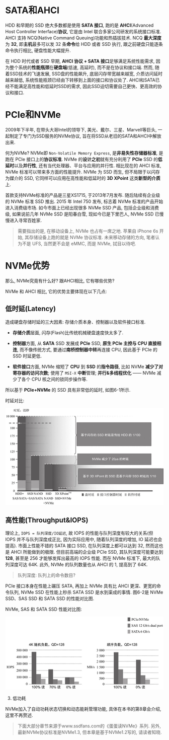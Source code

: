 
# SATA和AHCI

HDD 和早期的 SSD 绝大多数都是使用 **SATA 接口**, 跑的是 **AHCI**(Advanced Host Controller Interface)**协议**, 它是由 Intel 联合多家公司研发的系统接口标准. AHCI 支持 NCQ(Native Command Queuing)功能和热插拔技术. NCQ **最大深度**为 **32**, 即**主机**最多可以发 32 条**命令**给 HDD 或者 SSD 执行, 跟之前硬盘只能逐条命令执行相比, 硬盘性能大幅提升.

在 HDD 时代或者 SSD 早期, **AHCI 协议 + SATA 接口**足够满足系统性能需求, 因为整个系统的**性能瓶颈**在**硬盘端**(低速, 高延时), 而不是在协议和接口端. 然而, 随着SSD技术的飞速发展, SSD盘的性能飙升, 底层闪存带宽越来越宽, 介质访问延时越来越低, 系统性能瓶颈已经由下转移到上面的接口和协议处了. AHCI和SATA已经不能满足高性能和低延时SSD的需求, 因此SSD迫切需要自己更快、更高效的协议和接口.

# PCIe和NVMe

2009年下半年, 在带头大哥Intel的领导下, 美光、戴尔、三星、Marvell等巨头, 一起制定了专门为SSD服务的NVMe协议, 旨在将SSD从老旧的SATA和AHCI中解放出来.

何为NVMe? NVMe即 `Non-Volatile Memory Express`, 是**非易失性存储器标准**, 是跑在 PCIe 接口上的**协议标准**. NVMe 的**设计之初**就有充分利用了 **PCIe** SSD 的**低延时**以及**并行性**, 还有当代处理器、平台与应用的并行性. 相比现在的 AHCI 标准, NVMe 标准可以带来多方面的性能提升. NVMe 为 SSD 而生, 但不局限于以闪存为媒介的 SSD, 它同样可以应用在高性能和低延时的 **3D XPoint** 这类**新型的介质**上.

首款支持NVMe标准的产品是三星XS1715, 于2013年7月发布. 随后陆续有企业级的 NVMe 标准 SSD 推出. 2015 年 Intel 750 发布, 标志着 NVMe 标准的产品开始进入消费级市场. 如今市面上已经出现很多 NVMe SSD 产品, 包括企业级和消费级, 如果说前几年 NVMe SSD 是阳春白雪, 现如今已是下里巴人, NVMe SSD 已慢慢进入寻常百姓家.

>需要指出的是, 在移动设备上, NVMe 也占有一席之地. 苹果自 iPhone 6s 开始, 其存储设备上跑的就是 NVMe 协议标准. 未来移动存储的方向, 笔者认为不是 UFS, 当然更不会是 eMMC, 而是 NVMe, 拭目以待吧.

# NVMe优势

那么, NVMe究竟有什么好? 跟AHCI相比, 它有哪些优势? 

NVMe 和 AHCI 相比, 它的优势主要体现在以下几点:

## 低时延(Latency)

造成硬盘存储时延的三大因素: 存储介质本身、控制器以及软件接口标准.

* **存储介质**层面, 闪存(Flash)比传统机械硬盘速度快太多了.

* **控制器**方面, 从 **SATA** SSD 发展成 **PCIe** SSD, **原生 PCIe 主控与 CPU 直接相连**, 而不像传统方式, 要通过**南桥控制器中转**再连接 CPU, 因此基于 PCIe 的 SSD 时延更低.

* **软件接口**方面, NVMe 缩短了 **CPU** 到 **SSD** 的**指令路径**, 比如 NVMe **减少了对寄存器的访问次数**; 使用了 `MSI-X` **中断**管理; **并行&多线程优化** —— NVMe 减少了各个 CPU 核之间的锁同步操作等.

所以基于 **PCIe+NVMe** 的 SSD 具有非常低的延时, 如图6-1所示.

时延对比:

![2023-02-04-23-18-27.png](./images/2023-02-04-23-18-27.png)

## 高性能(Throughput&IOPS)

理论上, `IOPS = 队列深度/IO延迟`, 故 IOPS 的性能与队列深度有较大的关系(但 IOPS 并不与队列深度成正比, 因为实际应用中, 随着队列深度的增加, IO 延迟也会提高). 市面上性能不错的 SATA 接口 SSD, 在队列深度上都可以达到 32, 然而这也是 AHCI 所能做到的极限. 但目前高端的企业级 PCIe SSD, 其队列深度可能要达到 **128**, 甚至是 256 才能够发挥出最高的 IOPS 性能. 而在 NVMe 标准下, 最大的队列深度可达 64K. 此外, NVMe 的队列数量也从 AHCI 的 1, 提高到了 64K.

> 队列深度: 队列上的命令数目?

PCIe 接口本身在性能上碾压 SATA, 再加上 NVMe 具有比 AHCI 更深、更宽的命令队列, NVMe SSD 在性能上秒杀 SATA SSD 是水到渠成的事情. 图6-2是 NVMe SSD、SAS SSD 和 SATA SSD 的性能对比图.

NVMe, SAS 和 SATA SSD 性能对比图:

![2023-02-04-23-33-56.png](./images/2023-02-04-23-33-56.png)

3. 低功耗

NVMe加入了自动功耗状态切换和动态能耗管理功能, 具体在本书的第8章会介绍, 这里不再赘述.

> 下面大部分章节来源于www.ssdfans.com的《蛋蛋读NVMe》系列. 另外, 最新NVMe协议标准是NVMe1.3, 但本章是基于NVMe1.2写的, 请读者知晓.

